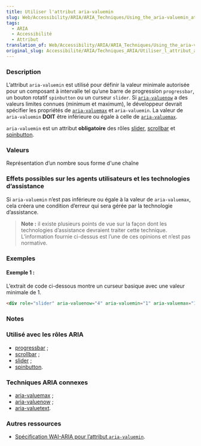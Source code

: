 ```yaml
---
title: Utiliser l'attribut aria-valuemin
slug: Web/Accessibility/ARIA/ARIA_Techniques/Using_the_aria-valuemin_attribute
tags:
  - ARIA
  - Accessibilité
  - Attribut
translation_of: Web/Accessibility/ARIA/ARIA_Techniques/Using_the_aria-valuemin_attribute
original_slug: Accessibilité/ARIA/Techniques_ARIA/Utiliser_l_attribut_aria-valuemin
---
```

### Description

L’attribut `aria-valuemin` est utilisé pour définir la valeur minimale autorisée pour un composant à intervalle tel qu’une barre de progression `progressbar`, un bouton rotatif `spinbutton` ou un curseur `slider`. Si [`aria-valuenow`](/fr/Accessibilité/ARIA/Techniques_ARIA/Utiliser_l_attribut_aria-valuenow) a des valeurs limites connues (minimum et maximum), le développeur devrait spécifier les propriétés de [`aria-valuemax`](/fr/Accessibilité/ARIA/Techniques_ARIA/Utiliser_l_attribut_aria-valuemax) et `aria-valuemin`. La valeur de `aria-valuemin` **DOIT** être inférieure ou égale à celle de [`aria-valuemax`](/fr/Accessibilité/ARIA/Techniques_ARIA/Utiliser_l_attribut_aria-valuemax).

`aria-valuemin` est un attribut **obligatoire** des rôles [slider](/fr/Accessibilité/ARIA/Techniques_ARIA/Utiliser_le_rôle_slider), [scrollbar](/fr/Accessibilité/ARIA/Techniques_ARIA/Utiliser_le_rôle_scrollbar) et [spinbutton](/fr/Accessibilité/ARIA/Techniques_ARIA/Utiliser_le_rôle_spinbutton).

### Valeurs

Représentation d’un nombre sous forme d'une chaîne

### Effets possibles sur les agents utilisateurs et les technologies d’assistance

Si `aria-valuemin` n’est pas inférieure ou égale à la valeur de `aria-valuemax`, cela créera une condition d’erreur qui sera gérée par la technologie d’assistance.

> **Note :** il existe plusieurs points de vue sur la façon dont les technologies d’assistance devraient traiter cette technique. L’information fournie ci-dessus est l’une de ces opinions et n’est pas normative.

### Exemples

#### Exemple 1 :

L’extrait de code ci-dessous montre un curseur basique avec une valeur minimale de 1.

```html
<div role="slider" aria-valuenow="4" aria-valuemin="1" aria-valuemax="10">
```

### Notes

### Utilisé avec les rôles ARIA

- [progressbar](/fr/Accessibilité/ARIA/Techniques_ARIA/Utiliser_le_rôle_progressbar) ;
- [scrollbar](/fr/Accessibilité/ARIA/Techniques_ARIA/Utiliser_le_rôle_scrollbar) ;
- [slider](/fr/Accessibilité/ARIA/Techniques_ARIA/Utiliser_le_rôle_slider) ;
- [spinbutton](/fr/Accessibilité/ARIA/Techniques_ARIA/Utiliser_le_rôle_spinbutton).

### Techniques ARIA connexes

- [aria-valuemax](/fr/Accessibilité/ARIA/Techniques_ARIA/Utiliser_l_attribut_aria-valuemax) ;
- [aria-valuenow](/fr/Accessibilité/ARIA/Techniques_ARIA/Utiliser_l_attribut_aria-valuenow) ;
- [aria-valuetext](/fr/Accessibilité/ARIA/Techniques_ARIA/Utiliser_l_attribut_aria-valuetext).

### Autres ressources

- [Spécification WAI-ARIA pour l’attribut `aria-valuemin`](http://www.w3.org/TR/wai-aria/states_and_properties#aria-valuemin).
